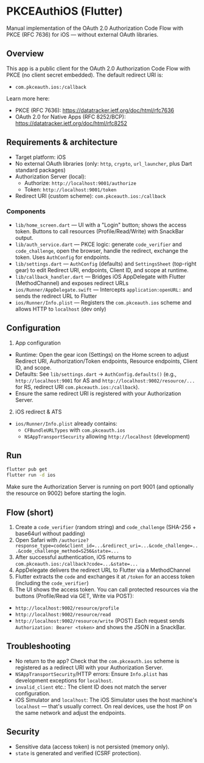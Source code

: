 # PKCEAuthiOS (Flutter)

Manual implementation of the OAuth 2.0 Authorization Code Flow with PKCE (RFC 7636) for iOS — without external OAuth libraries.

## Overview

This app is a public client for the OAuth 2.0 Authorization Code Flow with PKCE (no client secret embedded). The default redirect URI is:

- `com.pkceauth.ios:/callback`

Learn more here:
- PKCE (RFC 7636): https://datatracker.ietf.org/doc/html/rfc7636
- OAuth 2.0 for Native Apps (RFC 8252/BCP): https://datatracker.ietf.org/doc/html/rfc8252

## Requirements & architecture

- Target platform: iOS
- No external OAuth libraries (only: `http`, `crypto`, `url_launcher`, plus Dart standard packages)
- Authorization Server (local):
  - Authorize: `http://localhost:9001/authorize`
  - Token: `http://localhost:9001/token`
- Redirect URI (custom scheme): `com.pkceauth.ios:/callback`

### Components

- `lib/home_screen.dart` — UI with a "Login" button; shows the access token. Buttons to call resources (Profile/Read/Write) with SnackBar output.
- `lib/auth_service.dart` — PKCE logic: generate `code_verifier` and `code_challenge`, open the browser, handle the redirect, exchange the token. Uses `AuthConfig` for endpoints.
- `lib/settings.dart` — `AuthConfig` (defaults) and `SettingsSheet` (top-right gear) to edit Redirect URI, endpoints, Client ID, and scope at runtime.
- `lib/callback_handler.dart` — Bridges iOS AppDelegate with Flutter (MethodChannel) and exposes redirect URLs
- `ios/Runner/AppDelegate.swift` — Intercepts `application:openURL:` and sends the redirect URL to Flutter
- `ios/Runner/Info.plist` — Registers the `com.pkceauth.ios` scheme and allows HTTP to `localhost` (dev only)

## Configuration

1) App configuration

- Runtime: Open the gear icon (Settings) on the Home screen to adjust Redirect URI, Authorization/Token endpoints, Resource endpoints, Client ID, and scope.
- Defaults: See `lib/settings.dart` → `AuthConfig.defaults()` (e.g., `http://localhost:9001` for AS and `http://localhost:9002/resource/...` for RS, redirect URI `com.pkceauth.ios:/callback`).
- Ensure the same redirect URI is registered with your Authorization Server.

2) iOS redirect & ATS

- `ios/Runner/Info.plist` already contains:
  - `CFBundleURLTypes` with `com.pkceauth.ios`
  - `NSAppTransportSecurity` allowing `http://localhost` (development)

## Run

```bash
flutter pub get
flutter run -d ios
```

Make sure the Authorization Server is running on port 9001 (and optionally the resource on 9002) before starting the login.

## Flow (short)

1. Create a `code_verifier` (random string) and `code_challenge` (SHA-256 + base64url without padding)
2. Open Safari with `/authorize?response_type=code&client_id=...&redirect_uri=...&code_challenge=...&code_challenge_method=S256&state=...`
3. After successful authentication, iOS returns to `com.pkceauth.ios:/callback?code=...&state=...`
4. AppDelegate delivers the redirect URL to Flutter via a MethodChannel
5. Flutter extracts the `code` and exchanges it at `/token` for an access token (including the `code_verifier`)
6. The UI shows the access token. You can call protected resources via the buttons (Profile/Read via GET, Write via POST):
  - `http://localhost:9002/resource/profile`
  - `http://localhost:9002/resource/read`
  - `http://localhost:9002/resource/write` (POST)
  Each request sends `Authorization: Bearer <token>` and shows the JSON in a SnackBar.

## Troubleshooting

- No return to the app? Check that the `com.pkceauth.ios` scheme is registered as a redirect URI with your Authorization Server.
- `NSAppTransportSecurity`/HTTP errors: Ensure `Info.plist` has development exceptions for `localhost`.
- `invalid_client` etc.: The client ID does not match the server configuration.
- iOS Simulator and `localhost`: The iOS Simulator uses the host machine's `localhost` — that's usually correct. On real devices, use the host IP on the same network and adjust the endpoints.

## Security

- Sensitive data (access token) is not persisted (memory only).
- `state` is generated and verified (CSRF protection).

